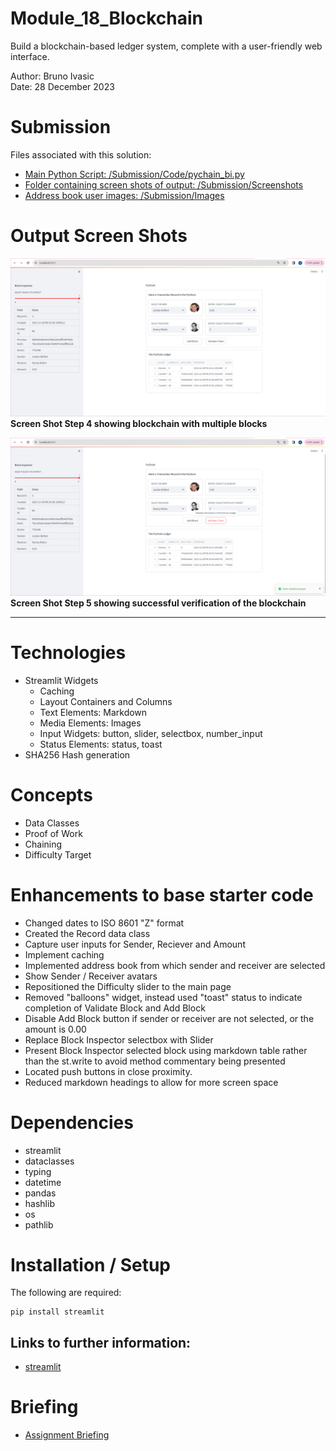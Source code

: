 # Module_18_Blockchain
Build a blockchain-based ledger system, complete with a user-friendly web interface.


Author: Bruno Ivasic   
Date: 28 December 2023

# Submission  
Files associated with this solution:   
* [Main Python Script: /Submission/Code/pychain_bi.py](./Submission/Code/pychain_bi.py)
* [Folder containing screen shots of output: /Submission/Screenshots](./Submission/Screenshots)
* [Address book user images: /Submission/Images](./Submission/Images)


# Output Screen Shots
![alt="Screen Shot Step 4 showing blockchain with multiple blocks"](./Submission/Screenshots/Screenshot-step-4.png)
**Screen Shot Step 4 showing blockchain with multiple blocks**

![alt="Screen Shot Step 5 showing successful verification of the blockchain"](./Submission/Screenshots/Screenshot-step-5.png)
**Screen Shot Step 5 showing successful verification of the blockchain**

---

# Technologies
* Streamlit Widgets
    * Caching
    * Layout Containers and Columns
    * Text Elements: Markdown
    * Media Elements: Images
    * Input Widgets: button, slider, selectbox, number_input
    * Status Elements: status, toast
* SHA256 Hash generation

# Concepts
* Data Classes
* Proof of Work
* Chaining
* Difficulty Target


# Enhancements to base starter code
* Changed dates to ISO 8601 "Z" format
* Created the Record data class
* Capture user inputs for Sender, Reciever and Amount
* Implement caching
* Implemented address book from which sender and receiver are selected
* Show Sender / Receiver avatars
* Repositioned the Difficulty slider to the main page
* Removed "balloons" widget, instead used "toast" status to indicate completion of Validate Block and Add Block
* Disable Add Block button if sender or receiver are not selected, or the amount is 0.00
* Replace Block Inspector selectbox with Slider
* Present Block Inspector selected block using markdown table rather than the st.write to avoid method commentary being presented
* Located push buttons in close proximity.
* Reduced markdown headings to allow for more screen space


# Dependencies
* streamlit
* dataclasses
* typing
* datetime
* pandas
* hashlib
* os
* pathlib


# Installation / Setup
The following are required:
```
pip install streamlit
```
## Links to further information:
* [streamlit](https://docs.streamlit.io/get-started/installation)


# Briefing
* [Assignment Briefing](./Briefing.md)

